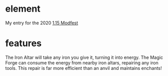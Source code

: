 # element
My entry for the 2020 [1.15 Modfest](https://modfest.github.io/)

# features

The Iron Altar will take any iron you give it, turning it into energy.
The Magic Forge can consume the energy from nearby iron altars, repairing any iron tools. This repair is far more efficient than an anvil and maintains enchants!
